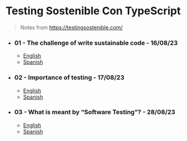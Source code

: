 # Testing Sostenible Con TypeScript

> Notes from https://testingsostenible.com/

* ### 01 - The challenge of write sustainable code - 16/08/23
  * [English](english/01.md)
  * [Spanish](español/01.md)
 
* ### 02 - Importance of testing - 17/08/23
  * [English](english/02.md)
  * [Spanish](español/02.md)

* ### 03 - What is meant by “Software Testing”? - 28/08/23
  * [English](english/03.md)
  * [Spanish](español/03.md)

